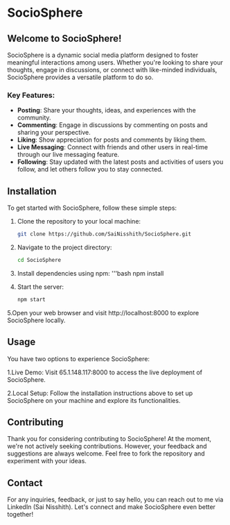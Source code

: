 # SocioSphere

## Welcome to SocioSphere!

SocioSphere is a dynamic social media platform designed to foster meaningful interactions among users. Whether you're looking to share your thoughts, engage in discussions, or connect with like-minded individuals, SocioSphere provides a versatile platform to do so.

### Key Features:
- **Posting**: Share your thoughts, ideas, and experiences with the community.
- **Commenting**: Engage in discussions by commenting on posts and sharing your perspective.
- **Liking**: Show appreciation for posts and comments by liking them.
- **Live Messaging**: Connect with friends and other users in real-time through our live messaging feature.
- **Following**: Stay updated with the latest posts and activities of users you follow, and let others follow you to stay connected.

## Installation

To get started with SocioSphere, follow these simple steps:
1. Clone the repository to your local machine:
   ```bash
   git clone https://github.com/SaiNisshith/SocioSphere.git
   
2. Navigate to the project directory:
   ```bash
   cd SocioSphere

3. Install dependencies using npm:
   '''bash
   npm install

4. Start the server:
   ```bash
   npm start

5.Open your web browser and visit http://localhost:8000 to explore SocioSphere locally.


## Usage
You have two options to experience SocioSphere:

1.Live Demo: Visit 65.1.148.117:8000 to access the live deployment of SocioSphere.

2.Local Setup: Follow the installation instructions above to set up SocioSphere on your machine and explore its functionalities.

## Contributing
Thank you for considering contributing to SocioSphere! At the moment, we're not actively seeking contributions. However, your feedback and suggestions are always welcome. Feel free to fork the repository and experiment with your ideas.

## Contact
For any inquiries, feedback, or just to say hello, you can reach out to me via LinkedIn (Sai Nisshith). Let's connect and make SocioSphere even better together!
